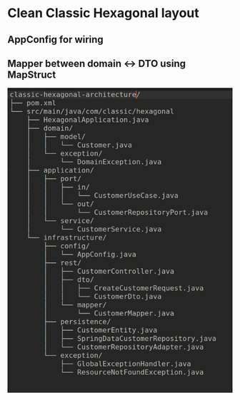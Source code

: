 # Clean Classic Hexagonal layout

## AppConfig for wiring

## Mapper between domain ↔ DTO using MapStruct

![Alt Text](architecture_layout.png)
